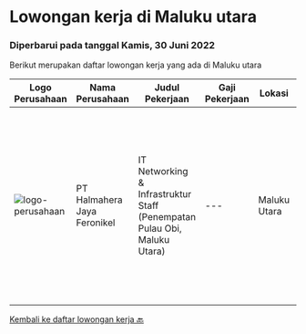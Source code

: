 
  # Lowongan kerja di Maluku utara

  ### Diperbarui pada tanggal Kamis, 30 Juni 2022

  Berikut merupakan daftar lowongan kerja yang ada di Maluku utara

  |Logo Perusahaan | Nama Perusahaan | Judul Pekerjaan | Gaji Pekerjaan | Lokasi | Deskripsi | Tanggal diunggah | Pranala |
  | -------------- | --------------- | --------------- | --------- | --------- | -------------- | ------- | ----------- |
  |![logo-perusahaan](https://image-service-cdn.seek.com.au/5582002035ae62ec1974f28a6c0ebc18f930b553/ee4dce1061f3f616224767ad58cb2fc751b8d2dc)|PT Halmahera Jaya Feronikel|IT Networking & Infrastruktur Staff (Penempatan Pulau Obi, Maluku Utara)|---|Maluku Utara|Kualifikasi : Usia 25-32 tahun Pendidikan minimal S1 Teknik Informatika atau sejenisnya Wajib menguasai Advanced Network System, Server, Radio Link...|Rabu, 15 Juni 2022|https://www.jobstreet.co.id/id/job/it-networking-infrastruktur-staff-penempatan-pulau-obi-maluku-utara-3920225?token=0~855b3900-eea7-401f-bd69-5f5a836d7356&sectionRank=1&jobId=jobstreet-id-job-3920225|


  [Kembali ke daftar lowongan kerja 🔙](../README.md#daftar-lowongan-kerja)
  
